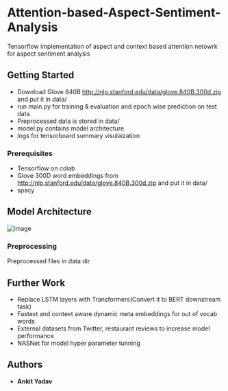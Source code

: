 # Attention-based-Aspect-Sentiment-Analysis
Tensorflow implementation of aspect and context based attention netowrk for aspect sentiment analysis

## Getting Started
* Download Glove 840B http://nlp.stanford.edu/data/glove.840B.300d.zip and put it in data/
* run main.py for training & evaluation and epoch wise prediction on test data
* Preprocessed data is stored in data/
* model.py contains model architecture
* logs for tensorboard summary visulaization


### Prerequisites

* Tensorflow on colab
* Glove 300D word embeddings from http://nlp.stanford.edu/data/glove.840B.300d.zip and put it in data/
* spacy 

## Model Architecture 
![image](https://user-images.githubusercontent.com/23417882/73246567-f22b0800-41d4-11ea-88d9-bdad8b6b19d7.png)


### Preprocessing
Preprocessed files in data dir

## Further Work
* Replace LSTM layers with Transformers(Convert it to BERT downstream task)
* Fastext and context aware dynamic meta embeddings for out of vocab words
* External datasets from Twitter, restaurant reviews to increase model performance
* NASNet for model hyper parameter tunning

## Authors

* **Ankit Yadav**
